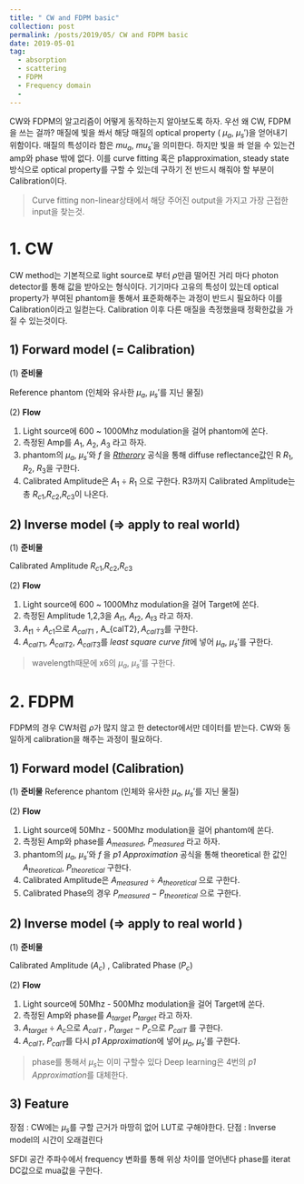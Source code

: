 ```yaml
---
title: " CW and FDPM basic"
collection: post
permalink: /posts/2019/05/ CW and FDPM basic
date: 2019-05-01
tag:
  - absorption
  - scattering
  - FDPM
  - Frequency domain
  - 
---
```

CW와 FDPM의 알고리즘이 어떻게 동작하는지 알아보도록 하자.
우선 왜 CW, FDPM을 쓰는 걸까? 매질에 빛을 쏴서 해당 매질의 optical property ( $\mu_a$,  $\mu_s'$)을 얻어내기 위함이다.
매질의 특성이라 함은 $mu_a$,  $mu_s'$을 의미한다.
하지만 빛을 쏴 얻을 수 있는건 amp와 phase 밖에 없다.
이를 curve fitting 혹은 p1approximation, steady state 방식으로
optical property를 구할 수 있는데 구하기 전 반드시 해줘야 할 부분이 
Calibration이다.
> Curve fitting
> non-linear상태에서 해당 주어진 output을 가지고 가장 근접한 input을 찾는것.
> 
# 1. CW
CW method는 기본적으로 light source로 부터 $\rho$만큼 떨어진 거리 마다 photon detector를 통해 값을 받아오는 형식이다.
기기마다 고유의 특성이 있는데 optical property가 부여된 phantom을 통해서 표준화해주는 과정이 반드시 필요하다 이를 Calibration이라고 일컫는다.
Calibration 이후 다른 매질을 측정했을때 정확한값을 가질 수 있는것이다.

## 1) Forward model (= Calibration)
(1) **준비물** 

Reference phantom (인체와 유사한 $\mu_a$, $\mu_s'$를 지닌 물질)

(2) **Flow**
1. Light source에 600 ~ 1000Mhz modulation을 걸어 phantom에 쏜다.
2. 측정된 Amp를  $A_1$, $A_2$, $A_3$ 라고 하자.
3. phantom의  $\mu_a$, $\mu_s'$와 $f$ 을 [*Rtherory*](https://www.spiedigitallibrary.org/journalArticle/Download?fullDOI=10.1117%2F1.3523616) 공식을 통해  diffuse reflectance값인  R $R_1$, $R_2$, $R_3$을 구한다. 
4. Calibrated Amplitude은 $A_{1}$ $\div$ $R_{1}$ 으로 구한다.
R3까지 Calibrated Amplitude는 총 $R_{c1}$,$R_{c2}$,$R_{c3}$이 나온다.

## 2) Inverse model (=> apply to real world)
(1) **준비물**

Calibrated Amplitude  $R_{c1}$,$R_{c2}$,$R_{c3}$

(2) **Flow**
1. Light source에 600 ~ 1000Mhz modulation을 걸어 Target에 쏜다.
2. 측정된  Amplitude 1,2,3을  $A_{t1}$, $A_{t2}$, $A_{t3}$ 라고 하자.
3. $A_{t1}$ $\div$ $A_{c1}$으로 $A_{calT1}$ ,  A_{calT2}$, A_{calT3}$를 구한다.
4. $A_{calT1}$, $A_{calT2}$, $A_{calT3}$를 *least square curve fit*에 넣어 $\mu_a$, $\mu_s'$를 구한다.
> wavelength때문에 x6의 $\mu_a$, $\mu_s'$를 구한다.

# 2. FDPM

FDPM의 경우 CW처럼 $\rho$가 많지 않고 한 detector에서만 데이터를 받는다. CW와 동일하게 calibration을 해주는 과정이 필요하다.

## 1) Forward model (Calibration)
(1) **준비물** 
 Reference phantom (인체와 유사한 $\mu_a$, $\mu_s'$를 지닌 물질)

(2) **Flow**
1. Light source에 50Mhz - 500Mhz modulation을 걸어 phantom에 쏜다.
2. 측정된  Amp와 phase를 $A_{measured}$, $P_{measured}$ 라고 하자.
3. phantom의  $\mu_a$, $\mu_s'$와 $f$ 을 *p1 Approximation* 공식을 통해  theoretical 한 값인 $A_{theoretical}$, $P_{theoretical}$ 구한다. 
4. Calibrated Amplitude은 $A_{measured}$ $\div$ $A_{theoretical}$ 으로 구한다.
5. Calibrated Phase의 경우 $P_{measured}$ $-$ $P_{theoretical}$ 으로 구한다.

## 2) Inverse model (=> apply to real world )

(1) **준비물**

Calibrated Amplitude ($A_{c}$) ,  Calibrated Phase ($P_{c}$) 

(2) **Flow**
1. Light source에 50Mhz - 500Mhz modulation을 걸어 Target에 쏜다.
2. 측정된  Amp와 phase를 $A_{target}$ $P_{target}$ 라고 하자.
3. $A_{target}$ $\div$ $A_{c}$으로 $A_{calT}$ , 
$P_{target}$ $-$ $P_{c}$으로 $P_{calT}$ 를 구한다.
4. $A_{calT}$, $P_{calT}$를 다시 *p1 Approximation*에 넣어 $\mu_a$, $\mu_s'$를 구한다.
> phase를 통해서 $\mu_s$는 이미 구할수 있다
> Deep learning은 4번의 *p1 Approximation*를 대체한다.

## 3) Feature

장점 : CW에는 $\mu_s$를 구할 근거가 마땅히 없어 LUT로 구해야한다.
단점 : Inverse model의 시간이 오래걸린다

SFDI 공간 주파수에서 frequency 변화를 통해 위상 차이를 얻어낸다
phase를 iterat
DC값으로 mua값을 구한다.


<!--stackedit_data:
eyJoaXN0b3J5IjpbLTE1MjkzOTU5NzFdfQ==
-->